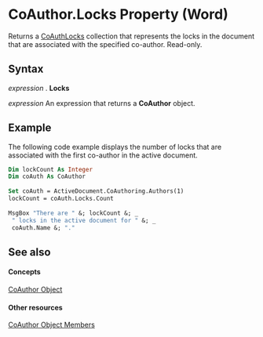 
# CoAuthor.Locks Property (Word)

Returns a [CoAuthLocks](589763ed-8463-6988-3817-9c2152506d16.md) collection that represents the locks in the document that are associated with the specified co-author. Read-only.


## Syntax

 _expression_ . **Locks**

 _expression_ An expression that returns a **CoAuthor** object.


## Example

The following code example displays the number of locks that are associated with the first co-author in the active document.


```vb
Dim lockCount As Integer 
Dim coAuth As CoAuthor 
 
Set coAuth = ActiveDocument.CoAuthoring.Authors(1) 
lockCount = coAuth.Locks.Count 
 
MsgBox "There are " &; lockCount &; _ 
 " locks in the active document for " &; _ 
 coAuth.Name &; "."
```


## See also


#### Concepts


[CoAuthor Object](d1b58eea-4570-ffd3-4c13-a74a998b079e.md)
#### Other resources


[CoAuthor Object Members](83a64910-37a1-82e5-dc0c-e4e15c21da86.md)
